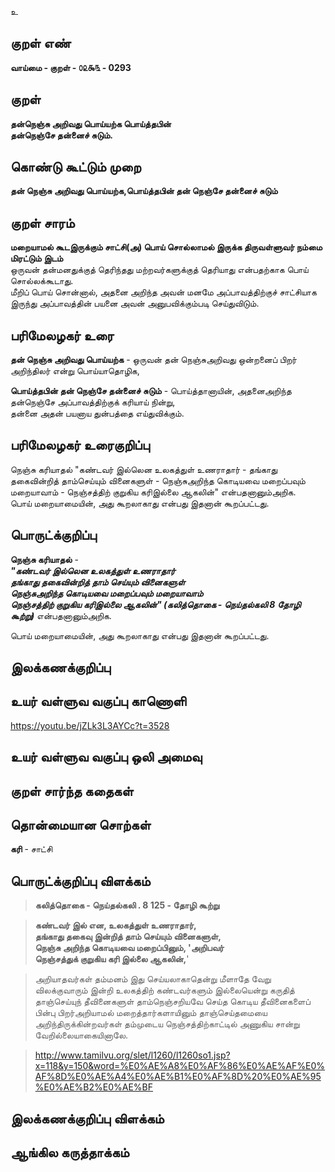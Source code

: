 உ

## குறள் எண் 

**வாய்மை - குறள் - ௦௨௯௩ - 0293**  

## குறள் 

**தன்நெஞ்சு அறிவது பொய்யற்க பொய்த்தபின்  
தன்நெஞ்சே தன்னைச் சுடும்.**

## கொண்டு கூட்டும் முறை

**தன் நெஞ்சு அறிவது பொய்யற்க,பொய்த்தபின் தன் நெஞ்சே தன்னைச் சுடும்**  

## குறள் சாரம் 

**மறையாமல் கூடஇருக்கும் சாட்சி(அ) பொய் சொல்லாமல் இருக்க திருவள்ளுவர் நம்மை மிரட்டும் இடம்**  
ஒருவன் தன்மனதுக்குத் தெரிந்தது மற்றவர்களுக்குத் தெரியாது என்பதற்காக பொய் சொல்லக்கூடாது.  
மீறிப் பொய் சொன்னால், அதனை அறிந்த அவன் மனமே அப்பாவத்திற்குச் சாட்சியாக இருந்து அப்பாவத்தின் பயனை அவன் அனுபவிக்கும்படி செய்துவிடும்.  

## பரிமேலழகர் உரை

**தன் நெஞ்சு அறிவது பொய்யற்க** - ஒருவன் தன் நெஞ்சுஅறிவது ஒன்றனைப் பிறர் அறிந்திலர் என்று பொய்யாதொழிக,  

**பொய்த்தபின் தன் நெஞ்சே தன்னைச் சுடும்** - பொய்த்தானாயின், அதனைஅறிந்த தன்நெஞ்சே அப்பாவத்திற்குக் கரியாய் நின்று,   
தன்னை அதன் பயனாய துன்பத்தை எய்துவிக்கும். 

## பரிமேலழகர் உரைகுறிப்பு   

நெஞ்சு கரியாதல் "கண்டவர் இல்லென உலகத்துள் உணராதார் - தங்காது தகைவின்றித் தாம்செய்யும் வினைகளுள் - நெஞ்சுஅறிந்த கொடியவை மறைப்பவும் மறையாவாம் - நெஞ்சத்திற் குறுகிய கரிஇல்லை ஆகலின்" என்பதனானும்அறிக.  
பொய் மறையாமையின், அது கூறலாகாது என்பது இதனான் கூறப்பட்டது.   

## பொருட்க்குறிப்பு 

**நெஞ்சு கரியாதல்** -   
_**"கண்டவர் இல்லென உலகத்துள் உணராதார்   
தங்காது தகைவின்றித் தாம் செய்யும் வினைகளுள்  
நெஞ்சுஅறிந்த கொடியவை மறைப்பவும் மறையாவாம்   
நெஞ்சத்திற் குறுகிய கரிஇல்லை ஆகலின்" (கலித்தொகை - நெய்தல்கலி 8 தோழி கூற்று)**_ என்பதனானும்அறிக.    

பொய் மறையாமையின், அது கூறலாகாது என்பது இதனான் கூறப்பட்டது.    

## இலக்கணக்குறிப்பு  


## உயர் வள்ளுவ வகுப்பு காணொளி

https://youtu.be/jZLk3L3AYCc?t=3528

## உயர் வள்ளுவ வகுப்பு ஒலி அமைவு 

 
## குறள் சார்ந்த கதைகள் 


## தொன்மையான சொற்கள்

**கரி** - சாட்சி  

## பொருட்க்குறிப்பு விளக்கம்

>**கலித்தொகை - நெய்தல்கலி . 8 125 - தோழி கூற்று**  
  
 >**கண்டவர் இல் என, உலகத்துள் உணராதார்,  
 >தங்காது தகைவு இன்றித் தாம் செய்யும் வினைகளுள்,  
 >நெஞ்சு அறிந்த கொடியவை மறைப்பினும், 'அறிபவர்  
 >நெஞ்சத்துக் குறுகிய கரி இல்லை ஆகலின்,**'  
   
>அறியாதவர்கள் தம்மனம் இது செய்யலாகாதென்று மீளாதே வேறு விலக்குவாரும் இன்றி உலகத்திற் கண்டவர்களும் இல்லையென்று கருதித் தாஞ்செய்யுந் தீவினைகளுள் தாம்நெஞ்சறியவே செய்த கொடிய தீவினைகளைப் பின்பு பிறர்அறியாமல் மறைத்தார்களாயினும் தாஞ்செய்தமையை அறிந்திருக்கின்றவர்கள் தம்முடைய நெஞ்சத்திற்காட்டில் அணுகிய சான்று வேறில்லையாகையினாலே.

>http://www.tamilvu.org/slet/l1260/l1260so1.jsp?x=118&y=150&word=%E0%AE%A8%E0%AF%86%E0%AE%AF%E0%AF%8D%E0%AE%A4%E0%AE%B1%E0%AF%8D%20%E0%AE%95%E0%AE%B2%E0%AE%BF

	
## இலக்கணக்குறிப்பு விளக்கம்


## ஆங்கில கருத்தாக்கம் 


